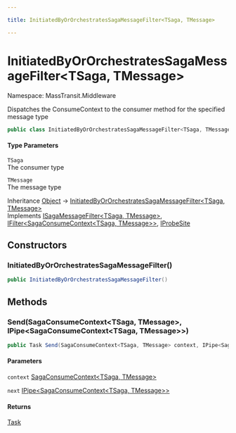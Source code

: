 ```yaml
---

title: InitiatedByOrOrchestratesSagaMessageFilter<TSaga, TMessage>

---
```


# InitiatedByOrOrchestratesSagaMessageFilter\<TSaga, TMessage\>

Namespace: MassTransit.Middleware

Dispatches the ConsumeContext to the consumer method for the specified message type

```csharp
public class InitiatedByOrOrchestratesSagaMessageFilter<TSaga, TMessage> : ISagaMessageFilter<TSaga, TMessage>, IFilter<SagaConsumeContext<TSaga, TMessage>>, IProbeSite
```

#### Type Parameters

`TSaga`<br/>
The consumer type

`TMessage`<br/>
The message type

Inheritance [Object](https://learn.microsoft.com/en-us/dotnet/api/system.object) → [InitiatedByOrOrchestratesSagaMessageFilter\<TSaga, TMessage\>](../masstransit-middleware/initiatedbyororchestratessagamessagefilter-2)<br/>
Implements [ISagaMessageFilter\<TSaga, TMessage\>](../masstransit-middleware/isagamessagefilter-2), [IFilter\<SagaConsumeContext\<TSaga, TMessage\>\>](../../masstransit-abstractions/masstransit/ifilter-1), [IProbeSite](../../masstransit-abstractions/masstransit/iprobesite)

## Constructors

### **InitiatedByOrOrchestratesSagaMessageFilter()**

```csharp
public InitiatedByOrOrchestratesSagaMessageFilter()
```

## Methods

### **Send(SagaConsumeContext\<TSaga, TMessage\>, IPipe\<SagaConsumeContext\<TSaga, TMessage\>\>)**

```csharp
public Task Send(SagaConsumeContext<TSaga, TMessage> context, IPipe<SagaConsumeContext<TSaga, TMessage>> next)
```

#### Parameters

`context` [SagaConsumeContext\<TSaga, TMessage\>](../../masstransit-abstractions/masstransit/sagaconsumecontext-2)<br/>

`next` [IPipe\<SagaConsumeContext\<TSaga, TMessage\>\>](../../masstransit-abstractions/masstransit/ipipe-1)<br/>

#### Returns

[Task](https://learn.microsoft.com/en-us/dotnet/api/system.threading.tasks.task)<br/>
